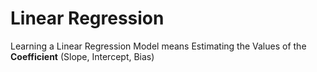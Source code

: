 # Linear Regression

Learning a Linear Regression Model means Estimating the Values of the **Coefficient** (Slope, Intercept, Bias)
